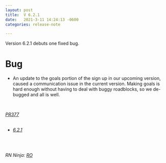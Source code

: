 ```yaml
---
layout: post
title:  V 6.2.1
date:   2021-3-11 14:24:13 -0600
categories: release-note

---
```

Version 6.2.1 debuts one fixed bug.


# Bug

- An update to the goals portion of the sign up in our upcoming version, caused a communication issue in the current version. Making goals is hard enough without having to deal with buggy roadblocks, so we de-bugged and all is well. 


<br/>

*[PR377](https://github.com/streetparking/my-streetparking/pull/377)*
<br/>
<br/>

 * *[6.2.1](https://github.com/streetparking/my-streetparking/releases/tag/v6.2.1)* 
<br/>
<br/>

_RN Ninja: [RO](https://github.com/robyanna)_
 
 
 